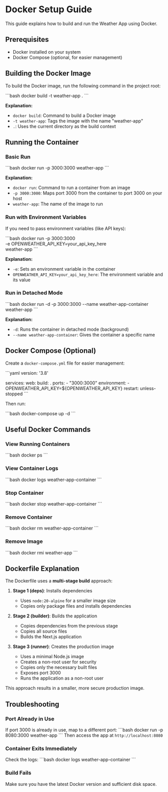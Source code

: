 # Docker Setup Guide

This guide explains how to build and run the Weather App using Docker.

## Prerequisites

- Docker installed on your system
- Docker Compose (optional, for easier management)

## Building the Docker Image

To build the Docker image, run the following command in the project root:

\`\`\`bash
docker build -t weather-app .
\`\`\`

**Explanation:**
- `docker build`: Command to build a Docker image
- `-t weather-app`: Tags the image with the name "weather-app"
- `.`: Uses the current directory as the build context

## Running the Container

### Basic Run

\`\`\`bash
docker run -p 3000:3000 weather-app
\`\`\`

**Explanation:**
- `docker run`: Command to run a container from an image
- `-p 3000:3000`: Maps port 3000 from the container to port 3000 on your host
- `weather-app`: The name of the image to run

### Run with Environment Variables

If you need to pass environment variables (like API keys):

\`\`\`bash
docker run -p 3000:3000 \
  -e OPENWEATHER_API_KEY=your_api_key_here \
  weather-app
\`\`\`

**Explanation:**
- `-e`: Sets an environment variable in the container
- `OPENWEATHER_API_KEY=your_api_key_here`: The environment variable and its value

### Run in Detached Mode

\`\`\`bash
docker run -d -p 3000:3000 --name weather-app-container weather-app
\`\`\`

**Explanation:**
- `-d`: Runs the container in detached mode (background)
- `--name weather-app-container`: Gives the container a specific name

## Docker Compose (Optional)

Create a `docker-compose.yml` file for easier management:

\`\`\`yaml
version: '3.8'

services:
  web:
    build: .
    ports:
      - "3000:3000"
    environment:
      - OPENWEATHER_API_KEY=${OPENWEATHER_API_KEY}
    restart: unless-stopped
\`\`\`

Then run:

\`\`\`bash
docker-compose up -d
\`\`\`

## Useful Docker Commands

### View Running Containers
\`\`\`bash
docker ps
\`\`\`

### View Container Logs
\`\`\`bash
docker logs weather-app-container
\`\`\`

### Stop Container
\`\`\`bash
docker stop weather-app-container
\`\`\`

### Remove Container
\`\`\`bash
docker rm weather-app-container
\`\`\`

### Remove Image
\`\`\`bash
docker rmi weather-app
\`\`\`

## Dockerfile Explanation

The Dockerfile uses a **multi-stage build** approach:

1. **Stage 1 (deps)**: Installs dependencies
   - Uses `node:20-alpine` for a smaller image size
   - Copies only package files and installs dependencies

2. **Stage 2 (builder)**: Builds the application
   - Copies dependencies from the previous stage
   - Copies all source files
   - Builds the Next.js application

3. **Stage 3 (runner)**: Creates the production image
   - Uses a minimal Node.js image
   - Creates a non-root user for security
   - Copies only the necessary built files
   - Exposes port 3000
   - Runs the application as a non-root user

This approach results in a smaller, more secure production image.

## Troubleshooting

### Port Already in Use
If port 3000 is already in use, map to a different port:
\`\`\`bash
docker run -p 8080:3000 weather-app
\`\`\`
Then access the app at `http://localhost:8080`

### Container Exits Immediately
Check the logs:
\`\`\`bash
docker logs weather-app-container
\`\`\`

### Build Fails
Make sure you have the latest Docker version and sufficient disk space.
